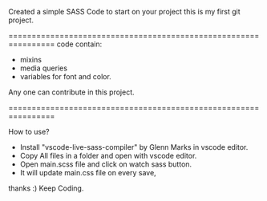 Created a simple SASS Code to start on your project this is my first git project.

================================================================
code contain:
- mixins
- media queries
- variables for font and color.

Any one can contribute in this project.

================================================================

How to use?

- Install "vscode-live-sass-compiler" by Glenn Marks in vscode editor.
- Copy All files in a folder and open with vscode editor.
- Open main.scss file and click on watch sass button.
- It will update main.css file on every save,



thanks :) Keep Coding. 
